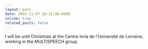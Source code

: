 ```yaml
---
layout: post
date: 2015-11-07 16:11:00-0400
inline: true
related_posts: false
---
```


I will be until Christmas at the Centre Inria de l'Université de Lorraine, working in the MULTISPEECH group.
